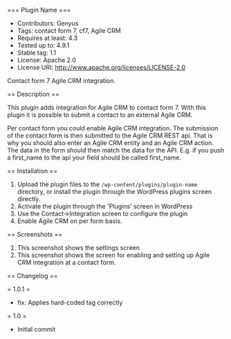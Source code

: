 === Plugin Name ===
* Contributors: Genyus
* Tags: contact form 7, cf7, Agile CRM
* Requires at least: 4.3
* Tested up to: 4.9.1
* Stable tag: 1.1
* License: Apache 2.0
* License URI: http://www.apache.org/licenses/LICENSE-2.0

Contact form 7 Agile CRM integration.

== Description ==

This plugin adds integration for Agile CRM to contact form 7. With this plugin it is possible to submit a contact to an external Agile CRM.

Per contact form you could enable Agile CRM integration. The submission of the contact form is then submitted to the Agile CRM REST api. That is why you should also enter an Agile CRM entity and an Agile CRM action. The data in the form should then match the data for the API. E.g. if you push a first_name to the api your field should be called first_name.

== Installation ==

1. Upload the plugin files to the `/wp-content/plugins/plugin-name` directory, or install the plugin through the WordPress plugins screen directly.
1. Activate the plugin through the 'Plugins' screen in WordPress
1. Use the Contact->Integration screen to configure the plugin
1. Enable Agile CRM on per form basis.


== Screenshots ==

1. This screenshot shows the settings screen
2. This screenshot shows the screen for enabling and setting up Agile CRM integration at a contact form.

== Changelog ==

= 1.0.1 =
* fix: Applies hard-coded tag correctly

= 1.0 =
* Initial commit
